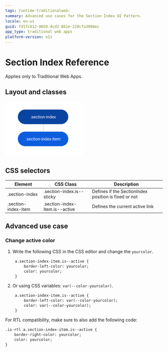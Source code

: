 ```yaml
---
tags: runtime-traditionalweb; 
summary: Advanced use cases for the Section Index UI Pattern.
locale: en-us
guid: fd1fc012-8659-4cd2-861e-220cfa3090ec
app_type: traditional web apps
platform-version: o11
---
```


# Section Index Reference

<div class="info" markdown="1">

Applies only to Traditional Web Apps.

</div>

## Layout and classes

![](<images/sectionindex-4-diag.png>)

## CSS selectors

| **Element** |  **CSS Class** |  **Description**  |
| ---|---|---  
| .section-index |  .section-index.is--sticky|  Defines if the SectionIndex position is fixed or not  |
| .section-index-item |  .section-index-item.is--active|  Defines the current active link  |

## Advanced use case

### Change active color

1. Write the following CSS in the CSS editor and change the `yourcolor`.

        a.section-index-item.is--active {
            border-left-color: yourcolor;
            color: yourcolor;
        }

1. Or using CSS variables: `var(--color-yourcolor)`.

        a.section-index-item.is--active {
            border-left-color: var(--color-yourcolor);
            color: var(--color-yourcolor);
        }

For RTL compatibility, make sure to also add the following code:

    .is-rtl a.section-index-item.is--active {
        border-right-color: yourcolor;
        color: yourcolor;
    }
